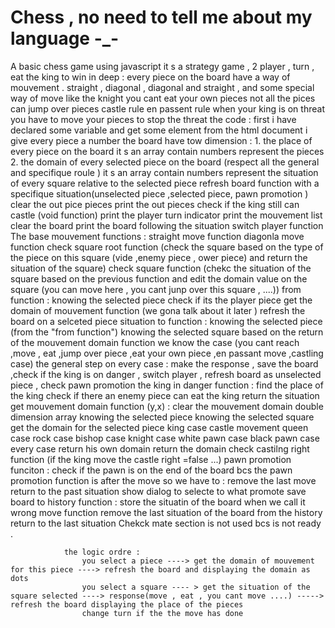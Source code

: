 # Chess , no need to tell me about my language -_-
A basic chess game using javascript
it s a strategy game , 2 player , turn , eat the king to win
                in deep :
                    every piece on the board have a way of mouvement . straight , diagonal , diagonal and straight , and some special way of move like the knight
                    you cant eat your own pieces
                    not all the pices can jump over pieces
                    castle rule
                    en passent rule
                    when your king is on threat you have to move your pieces to stop the threat
                the code :
                    first i have declared some variable and get some element from the html document
                    i give every piece a number 
                    the board have tow dimension :
                        1. the place of every piece on the board 
                            it s an array contain numbers represent the pieces
                        2. the domain of every selected piece on the board (respect all the general and specifique roule ) 
                            it s an array contain numbers represent the situation of every square relative to the selected piece 
                    refresh board function with a specifique situation(unselected piece ,selected piece, pawn promotion )
                        clear the out pice pieces
                        print the out pieces 
                        check if the king still can castle (void function)
                        print the player turn indicator
                        print the mouvement list 
                        clear the board 
                        print the board following the situation 
                    switch player function
                    The base mouvement functions :
                        straight move function 
                        diagonla move function
                    check square root function (check the square based on the type of the piece on this square (vide ,enemy piece , ower piece) and return the situation of the square)
                    check square function (chekc the situation of the square based on the previous function and edit the domain value on the square (you can move here , you cant junp over this square , ....))
                    from function :
                        knowing the selected piece 
                        check if its the player piece 
                        get the domain of mouvement function (we gona talk about it later )
                        refresh the board on a selceted piece situation
                    to function :
                        knowing the selected piece (from the "from function")
                        knowing the selected square 
                        based on the return of the mouvement domain function we know the case (you cant reach ,move , eat ,jump over piece ,eat your own piece ,en passant move ,castling case)
                        the general step on every case :
                             make the response , save the board ,check if the king is on danger , switch player , refresh board as unselected piece , check pawn promotion
                    the king in danger function :
                        find the place of the king 
                        check if there an enemy piece can eat the king 
                        return the situation 
                    get mouvement domain function (y,x) :
                        clear the mouvement domain double dimension array
                        knowing the selected piece 
                        knowing the selected square 
                        get the domain for the selected piece 
                            king case 
                                castle 
                                movement 
                            queen case
                            rock case
                            bishop case
                            knight case
                            white pawn case
                            black pawn case
                        every case return his own domain 
                        return the domain
                    check castilng right function (if the king move the castle right =false ...)
                    pawn promotion funciton :
                        check if the pawn is on the end of the board 
                        bcs the pawn promotion function is after the move so we have to :
                            remove the last move
                            return to the past situation 
                        show dialog to selecte to what promote
                    save board to history function :
                        store the situatin of the board when we call it
                    wrong move function 
                        remove the last situation of the board from the history
                        return to the last situation 
                    Chekck mate section is not used bcs is not ready .                   


                the logic ordre :
                    you select a piece ----> get the domain of mouvement for this piece ----> refresh the board and displaying the domain as dots
                    you select a square ---- > get the situation of the square selected ----> response(move , eat , you cant move ....) -----> refresh the board displaying the place of the pieces
                    change turn if the the move has done
